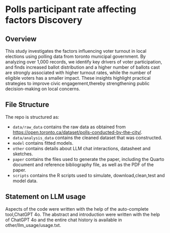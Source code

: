 # Polls participant rate affecting factors Discovery

## Overview

This study investigates the factors influencing voter turnout in local elections using polling data from toronto municipal government. By analyzing over 1,000 records, we identify key drivers of voter participation, and finds increased ballot distribution and a higher number of ballots cast are strongly associated with higher turnout rates, while the number of eligible voters has a smaller impact. These insights highlight practical strategies to improve civic engagement,thereby strengthening public decision-making on local concerns.


## File Structure

The repo is structured as:

-   `data/raw_data` contains the raw data as obtained from https://open.toronto.ca/dataset/polls-conducted-by-the-city/.
-   `data/analysis_data` contains the cleaned dataset that was constructed.
-   `model` contains fitted models. 
-   `other` contains details about LLM chat interactions, datasheet and sketches.
-   `paper` contains the files used to generate the paper, including the Quarto document and reference bibliography file, as well as the PDF of the paper. 
-   `scripts` contains the R scripts used to simulate, download,clean,test and model data.


## Statement on LLM usage

Aspects of the code were written with the help of the auto-complete tool,ChatGPT 4o. The abstract and introduction were written with the help of ChatGPT 4o and the entire chat history is available in other/llm_usage/usage.txt.
